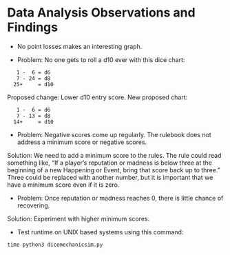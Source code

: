 # Data Analysis Observations and Findings

- No point losses makes an interesting graph.

- Problem: No one gets to roll a d10 ever with this dice chart:

```
   1 -  6 = d6
   7 - 24 = d8
  25+     = d10
```

Proposed change: Lower d10 entry score.  New proposed chart:

```
   1 -  6 = d6
   7 - 13 = d8
  14+     = d10
```

- Problem: Negative scores come up regularly.  The rulebook does not address a
  minimum score or negative scores.

Solution: We need to add a minimum score to the rules.  The rule could read
something like, “If a player’s reputation or madness is below three at the
beginning of a new Happening or Event, bring that score back up to three.”
Three could be replaced with another number, but it is important that we have a
minimum score even if it is zero.

- Problem: Once reputation or madness reaches 0, there is little chance of
  recovering.

Solution: Experiment with higher minimum scores.

- Test runtime on UNIX based systems using this command:

```
time python3 dicemechanicsim.py
```
